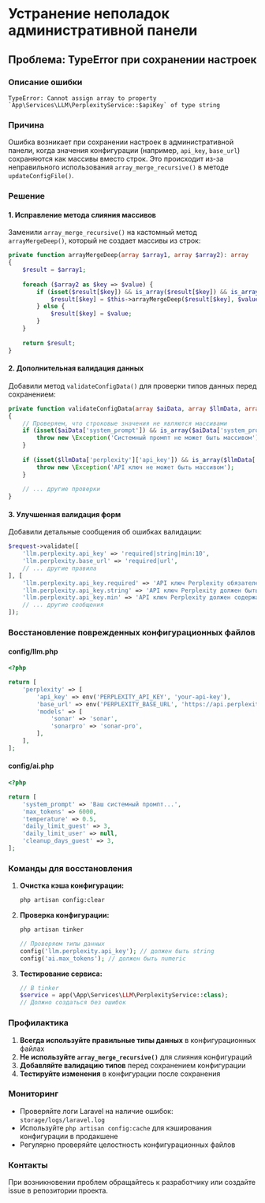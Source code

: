 # Устранение неполадок административной панели

## Проблема: TypeError при сохранении настроек

### Описание ошибки
```
TypeError: Cannot assign array to property `App\Services\LLM\PerplexityService::$apiKey` of type string
```

### Причина
Ошибка возникает при сохранении настроек в административной панели, когда значения конфигурации (например, `api_key`, `base_url`) сохраняются как массивы вместо строк. Это происходит из-за неправильного использования `array_merge_recursive()` в методе `updateConfigFile()`.

### Решение

#### 1. Исправление метода слияния массивов
Заменили `array_merge_recursive()` на кастомный метод `arrayMergeDeep()`, который не создает массивы из строк:

```php
private function arrayMergeDeep(array $array1, array $array2): array
{
    $result = $array1;
    
    foreach ($array2 as $key => $value) {
        if (isset($result[$key]) && is_array($result[$key]) && is_array($value)) {
            $result[$key] = $this->arrayMergeDeep($result[$key], $value);
        } else {
            $result[$key] = $value;
        }
    }
    
    return $result;
}
```

#### 2. Дополнительная валидация данных
Добавили метод `validateConfigData()` для проверки типов данных перед сохранением:

```php
private function validateConfigData(array $aiData, array $llmData, array $appData): void
{
    // Проверяем, что строковые значения не являются массивами
    if (isset($aiData['system_prompt']) && is_array($aiData['system_prompt'])) {
        throw new \Exception('Системный промпт не может быть массивом');
    }
    
    if (isset($llmData['perplexity']['api_key']) && is_array($llmData['perplexity']['api_key'])) {
        throw new \Exception('API ключ не может быть массивом');
    }
    
    // ... другие проверки
}
```

#### 3. Улучшенная валидация форм
Добавили детальные сообщения об ошибках валидации:

```php
$request->validate([
    'llm.perplexity.api_key' => 'required|string|min:10',
    'llm.perplexity.base_url' => 'required|url',
    // ... другие правила
], [
    'llm.perplexity.api_key.required' => 'API ключ Perplexity обязателен',
    'llm.perplexity.api_key.string' => 'API ключ Perplexity должен быть текстом',
    'llm.perplexity.api_key.min' => 'API ключ Perplexity должен содержать не менее 10 символов',
    // ... другие сообщения
]);
```

### Восстановление поврежденных конфигурационных файлов

#### config/llm.php
```php
<?php

return [
    'perplexity' => [
        'api_key' => env('PERPLEXITY_API_KEY', 'your-api-key'),
        'base_url' => env('PERPLEXITY_BASE_URL', 'https://api.perplexity.ai'),
        'models' => [
            'sonar' => 'sonar',
            'sonarpro' => 'sonar-pro',
        ],
    ],
];
```

#### config/ai.php
```php
<?php

return [
    'system_prompt' => 'Ваш системный промпт...',
    'max_tokens' => 6000,
    'temperature' => 0.5,
    'daily_limit_guest' => 3,
    'daily_limit_user' => null,
    'cleanup_days_guest' => 3,
];
```

### Команды для восстановления

1. **Очистка кэша конфигурации:**
   ```bash
   php artisan config:clear
   ```

2. **Проверка конфигурации:**
   ```bash
   php artisan tinker
   ```
   ```php
   // Проверяем типы данных
   config('llm.perplexity.api_key'); // должен быть string
   config('ai.max_tokens'); // должен быть numeric
   ```

3. **Тестирование сервиса:**
   ```php
   // В tinker
   $service = app(\App\Services\LLM\PerplexityService::class);
   // Должно создаться без ошибок
   ```

### Профилактика

1. **Всегда используйте правильные типы данных** в конфигурационных файлах
2. **Не используйте `array_merge_recursive()`** для слияния конфигураций
3. **Добавляйте валидацию типов** перед сохранением конфигурации
4. **Тестируйте изменения** в конфигурации после сохранения

### Мониторинг

- Проверяйте логи Laravel на наличие ошибок: `storage/logs/laravel.log`
- Используйте `php artisan config:cache` для кэширования конфигурации в продакшене
- Регулярно проверяйте целостность конфигурационных файлов

### Контакты

При возникновении проблем обращайтесь к разработчику или создайте issue в репозитории проекта.

